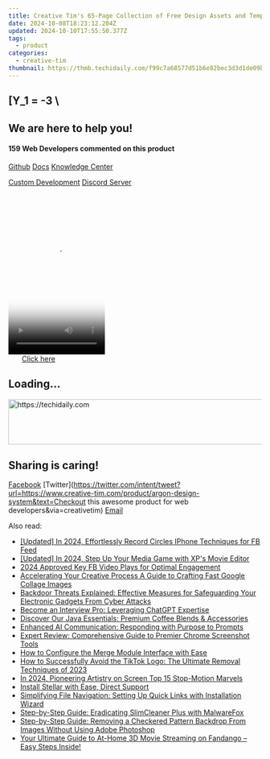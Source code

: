 ```yaml
---
title: Creative Tim's 65-Page Collection of Free Design Assets and Templates Using the Argon Design System
date: 2024-10-08T18:23:12.204Z
updated: 2024-10-10T17:55:50.377Z
tags:
  - product
categories:
  - creative-tim
thumbnail: https://thmb.techidaily.com/f99c7a68577d51b6e82bec3d3d1de09b7626e91bd216747172a72cd85e723e6d.jpg
---
```


## \[Y_1 = -3 \

## We are here to help you!

#### 159 Web Developers commented on this product

[Github](https://github.com/creativetimofficial/argon-design-system) [Docs](https://tools.techidaily.com/creative-tim/products/) [Knowledge Center](https://tools.techidaily.com/creative-tim/products/) 

[Custom Development](https://tools.techidaily.com/creative-tim/products/) [Discord Server](https://discord.com/invite/FhCJCaHdQa) 

<!-- affiliate ads begin -->
<span id="1702748">
					<video width="192" height="320" style="cursor:pointer"
           poster="//a.impactradius-go.com/display-clicktoplayimage/1702748.png"
           onclick="if(!this.playClicked){this.play();this.setAttribute('controls',true);this.playClicked=true;}">
	   <source src="//a.impactradius-go.com/display-ad/18544-1702748">
	   <img src="//a.impactradius-go.com/display-clicktoplayimage/1702748.png" style="border: none; height: 100%; width: 100%; object-fit: contain">
	</video>
	<div style="width:120px;text-align:center"><a href="javascript:window.open(decodeURIComponent('https%3A%2F%2Ftwopages.pxf.io%2Fc%2F5597632%2F1702748%2F18544'), '_blank');void(0);">Click here</a></div>
</span>
<img height="0" width="0" src="https://imp.pxf.io/i/5597632/1702748/18544" style="position:absolute;visibility:hidden;" border="0" />
<!-- affiliate ads end -->

## Loading...

<!-- affiliate ads begin -->
<a href="https://imp.i110150.net/c/5597632/798161/11305" target="_top" id="798161">
  <img src="//a.impactradius-go.com/display-ad/11305-798161" border="0" alt="https://techidaily.com" width="728" height="90"/>
</a>
<img height="0" width="0" src="https://imp.i110150.net/i/5597632/798161/11305" style="position:absolute;visibility:hidden;" border="0" />
<!-- affiliate ads end -->

## Sharing is caring!

[Facebook](https://www.facebook.com/sharer/sharer.php?u=https://www.creative-tim.com/product/argon-design-system?src=sdkpreparse) [Twitter](https://twitter.com/intent/tweet?url=https://www.creative-tim.com/product/argon-design-system&text=Checkout this awesome product for web developers&via=creativetim) [Email](https://tools.techidaily.com/creative-tim/products/)

<ins class="adsbygoogle"
     style="display:block"
     data-ad-format="autorelaxed"
     data-ad-client="ca-pub-7571918770474297"
     data-ad-slot="1223367746"></ins>

<ins class="adsbygoogle"
     style="display:block"
     data-ad-client="ca-pub-7571918770474297"
     data-ad-slot="8358498916"
     data-ad-format="auto"
     data-full-width-responsive="true"></ins>

<span class="atpl-alsoreadstyle">Also read:</span>
<div><ul>
<li><a href="https://facebook-video-recording.techidaily.com/updated-in-2024-effortlessly-record-circles-iphone-techniques-for-fb-feed/"><u>[Updated] In 2024, Effortlessly Record Circles IPhone Techniques for FB Feed</u></a></li>
<li><a href="https://fox-http.techidaily.com/updated-in-2024-step-up-your-media-game-with-xps-movie-editor/"><u>[Updated] In 2024, Step Up Your Media Game with XP's Movie Editor</u></a></li>
<li><a href="https://facebook-video-content.techidaily.com/2024-approved-key-fb-video-plays-for-optimal-engagement/"><u>2024 Approved Key FB Video Plays for Optimal Engagement</u></a></li>
<li><a href="https://extra-lessons.techidaily.com/accelerating-your-creative-process-a-guide-to-crafting-fast-google-collage-images/"><u>Accelerating Your Creative Process A Guide to Crafting Fast Google Collage Images</u></a></li>
<li><a href="https://fox-tips.techidaily.com/backdoor-threats-explained-effective-measures-for-safeguarding-your-electronic-gadgets-from-cyber-attacks/"><u>Backdoor Threats Explained: Effective Measures for Safeguarding Your Electronic Gadgets From Cyber Attacks</u></a></li>
<li><a href="https://tech-revival.techidaily.com/become-an-interview-pro-leveraging-chatgpt-expertise/"><u>Become an Interview Pro: Leveraging ChatGPT Expertise</u></a></li>
<li><a href="https://fox-tips.techidaily.com/discover-our-java-essentials-premium-coffee-blends-and-accessories/"><u>Discover Our Java Essentials: Premium Coffee Blends & Accessories</u></a></li>
<li><a href="https://tech-savvy.techidaily.com/enhanced-ai-communication-responding-with-purpose-to-prompts/"><u>Enhanced AI Communication: Responding with Purpose to Prompts</u></a></li>
<li><a href="https://fox-tips.techidaily.com/expert-review-comprehensive-guide-to-premier-chrome-screenshot-tools/"><u>Expert Review: Comprehensive Guide to Premier Chrome Screenshot Tools</u></a></li>
<li><a href="https://fox-tips.techidaily.com/how-to-configure-the-merge-module-interface-with-ease/"><u>How to Configure the Merge Module Interface with Ease</u></a></li>
<li><a href="https://fox-tips.techidaily.com/how-to-successfully-avoid-the-tiktok-logo-the-ultimate-removal-techniques-of-2023/"><u>How to Successfully Avoid the TikTok Logo: The Ultimate Removal Techniques of 2023</u></a></li>
<li><a href="https://fox-access.techidaily.com/in-2024-pioneering-artistry-on-screen-top-15-stop-motion-marvels/"><u>In 2024, Pioneering Artistry on Screen Top 15 Stop-Motion Marvels</u></a></li>
<li><a href="https://data-wizards.techidaily.com/install-stellar-with-ease-direct-support/"><u>Install Stellar with Ease, Direct Support</u></a></li>
<li><a href="https://fox-tips.techidaily.com/simplifying-file-navigation-setting-up-quick-links-with-installation-wizard/"><u>Simplifying File Navigation: Setting Up Quick Links with Installation Wizard</u></a></li>
<li><a href="https://fox-tips.techidaily.com/step-by-step-guide-eradicating-slimcleaner-plus-with-malwarefox/"><u>Step-by-Step Guide: Eradicating SlimCleaner Plus with MalwareFox</u></a></li>
<li><a href="https://fox-tips.techidaily.com/step-by-step-guide-removing-a-checkered-pattern-backdrop-from-images-without-using-adobe-photoshop/"><u>Step-by-Step Guide: Removing a Checkered Pattern Backdrop From Images Without Using Adobe Photoshop</u></a></li>
<li><a href="https://technical-tips.techidaily.com/your-ultimate-guide-to-at-home-3d-movie-streaming-on-fandango-easy-steps-inside/"><u>Your Ultimate Guide to At-Home 3D Movie Streaming on Fandango – Easy Steps Inside!</u></a></li>
</ul></div>

